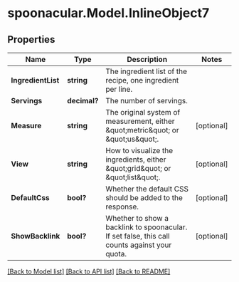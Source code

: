 # spoonacular.Model.InlineObject7
## Properties

Name | Type | Description | Notes
------------ | ------------- | ------------- | -------------
**IngredientList** | **string** | The ingredient list of the recipe, one ingredient per line. | 
**Servings** | **decimal?** | The number of servings. | 
**Measure** | **string** | The original system of measurement, either \&quot;metric\&quot; or \&quot;us\&quot;. | [optional] 
**View** | **string** | How to visualize the ingredients, either \&quot;grid\&quot; or \&quot;list\&quot;. | [optional] 
**DefaultCss** | **bool?** | Whether the default CSS should be added to the response. | [optional] 
**ShowBacklink** | **bool?** | Whether to show a backlink to spoonacular. If set false, this call counts against your quota. | [optional] 

[[Back to Model list]](../README.md#documentation-for-models) [[Back to API list]](../README.md#documentation-for-api-endpoints) [[Back to README]](../README.md)

